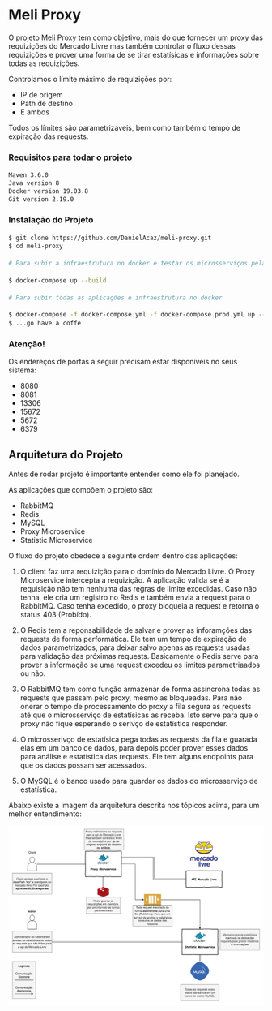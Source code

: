 # Meli Proxy 

O projeto Meli Proxy tem como objetivo, mais do que fornecer um proxy das requizições 
do Mercado Livre mas também controlar o fluxo dessas requizições e prover uma forma de 
se tirar estatísicas e informações sobre todas as requizições. 

Controlamos o límite máximo de requizições por:

* IP de origem
* Path de destino
* E ambos

Todos os límites são parametrizaveis, bem como também o tempo de expiração 
das requests.

### Requisitos para todar o projeto
````
Maven 3.6.0
Java version 8
Docker version 19.03.8
Git version 2.19.0
````

### Instalação do Projeto

```bash
$ git clone https://github.com/DanielAcaz/meli-proxy.git
$ cd meli-proxy

# Para subir a infraestrutura no docker e testar os microsserviços pela IDE 

$ docker-compose up --build  

# Para subir todas as aplicações e infraestrutura no docker

$ docker-compose -f docker-compose.yml -f docker-compose.prod.yml up --build
$ ...go have a coffe  

```
### Atenção!
Os endereços de portas a seguir precisam estar disponíveis no seus sistema:

* 8080
* 8081
* 13306
* 15672
* 5672
* 6379

## Arquitetura do Projeto

Antes de rodar projeto é importante entender como ele foi planejado.

As aplicações que compõem o projeto são:

* RabbitMQ
* Redis
* MySQL
* Proxy Microservice
* Statistic Microservice

O fluxo do projeto obedece a seguinte ordem dentro das aplicações:

1. O client faz uma requizição para o domínio do Mercado Livre. O Proxy Microservice 
intercepta a requizição. A aplicação valida se é a requisição não tem nenhuma das 
regras de limite excedidas. Caso não tenha, ele cria um registro no Redis e também envia 
a request para o RabbitMQ. Caso tenha excedido, o proxy bloqueia a request e retorna o 
status 403 (Probído).

2. O Redis tem a reponsabilidade de salvar e prover as inforamções das requests de 
forma performática. Ele tem um tempo de expiração de dados parametrizados, para deixar 
salvo apenas as requests usadas para validação das próximas requests. Basicamente o Redis 
serve para prover a informação se uma request excedeu os limites parametriaados ou não.

3. O RabbitMQ tem como função armazenar de forma assíncrona todas as requests que 
passam pelo proxy, mesmo as bloqueadas. Para não onerar o tempo de processamento do
proxy a fila segura as requests até que o microsserviço de estatísicas as receba. 
Isto serve para que o proxy não fique esperando o serivço de estatística responder.

4. O microsserivço de estatísica pega todas as requests da fila e guarada elas em um 
banco de dados, para depois poder prover esses dados para análise e estatística das 
requests. Ele tem alguns endpoints para que os dados possam ser acessados.

5. O MySQL é o banco usado para guardar os dados do microsserviço de estatística.

Abaixo existe a imagem da arquitetura descrita nos tópicos acima, para um melhor entendimento:

<p align="center">
    <img src="./img/meli-proxy.png" alt="Arquitetura">
</p>  

 